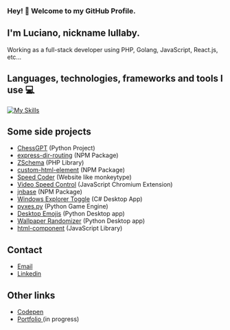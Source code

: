 ### Hey! 👋 Welcome to my GitHub Profile.
## I'm Luciano, nickname lullaby.
Working as a full-stack developer using PHP, Golang, JavaScript, React.js, etc...

## Languages, technologies, frameworks and tools I use 💻
[![My Skills](https://skillicons.dev/icons?i=js,html,css,nodejs,express,prisma,react,svelte,astro,tailwind,golang,php,java,cs,python,fastapi,django,flask,mysql,postgresql,mongodb,git,docker,postman)](https://skillicons.dev)

## Some side projects

- [ChessGPT](https://github.com/lullaby6/ChessGPT) (Python Project)
- [express-dir-routing](https://github.com/lullaby6/express-dir-routing) (NPM Package)
- [ZSchema](https://github.com/lullaby6/zchema) (PHP Library)
- [custom-html-element](https://github.com/lullaby6/custom-html-element) (NPM Package)
- [Speed Coder](https://lullaby6.github.io/Speed-Coder/) (Website like monkeytype)
- [Video Speed Control](https://github.com/lullaby6/video-speed-control) (JavaScript Chromium Extension)
- [jnbase](https://github.com/lullaby6/jnbase) (NPM Package)
- [Windows Explorer Toggle](https://github.com/lullaby6/Windows-Explorer-Toggle) (C# Desktop App)
- [pyxes.py](https://github.com/lullaby6/Pyxes.py) (Python Game Engine)
- [Desktop Emojis](https://github.com/lullaby6/Desktop-Emojis) (Python Desktop app)
- [Wallpaper Randomizer](https://github.com/lullaby6/Wallpaper-Randomizer) (Python Desktop app)
- [html-component](https://github.com/lullaby6/html-component) (JavaScript Library)

## Contact
- [Email](mailto:lucianobrumer5@gmail.com)
- [Linkedin](https://linkedin.com/in/luciano-brumer/)

## Other links
- [Codepen](https://codepen.io/lucianobrumer)
- [Portfolio ](https://lullaby6.github.io) (in progress)
